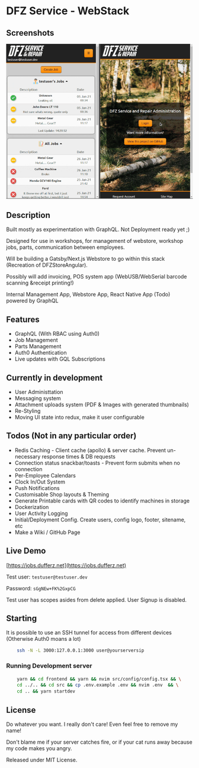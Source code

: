 # DFZ Service - WebStack

## Screenshots

![Screenshot](screenshot_animated.gif?raw=true "Desktop Screenshots")

## Description

Built mostly as experimentation with GraphQL. Not Deployment ready yet ;)

Designed for use in workshops, for management of webstore, workshop jobs, parts, communication between employees.

Will be building a Gatsby/Next.js Webstore to go within this stack (Recreation of DFZStoreAngular).

Possibly will add invoicing, POS system app (WebUSB/WebSerial barcode scanning &receipt printing!)

Internal Management App, Webstore App, React Native App (Todo) powered by GraphQL

## Features

- GraphQL (With RBAC using Auth0)
- Job Management
- Parts Management
- Auth0 Authentication
- Live updates with GQL Subscriptions

## Currently in development

- User Administtation
- Messaging system
- Attachment uploads system (PDF & Images with generated thumbnails)
- Re-Styling
- Moving UI state into redux, make it user configurable

## Todos (Not in any particular order)

- Redis Caching - Client cache (apollo) & server cache. Prevent un-necessary response times & DB requests
- Connection status snackbar/toasts - Prevent form submits when no connection
- Per-Employee Calendars
- Clock In/Out System
- Push Notifications
- Customisable Shop layouts & Theming
- Generate Printable cards with QR codes to identify machines in storage
- Dockerization
- User Activity Logging
- Initial/Deployment Config. Create users, config logo, footer, sitename, etc
- Make a Wiki / GitHub Page

## Live Demo

[https://jobs.dufferz.net](https://jobs.dufferz.net)

Test user: `testuser@testuser.dev`

Password: `sGgNEw+FK%2GxpCG`

Test user has scopes asides from delete applied. User Signup is disabled.

## Starting

It is possible to use an SSH tunnel for access from different devices (Otherwise Auth0 moans a lot)

```bash
    ssh -N -L 3000:127.0.0.1:3000 user@yourserversip
```

### Running Development server

```bash
    yarn && cd frontend && yarn && nvim src/config/config.tsx && \
    cd ../.. && cd src && cp .env.example .env && nvim .env  && \
    cd .. && yarn startdev
```

## License

Do whatever you want. I really don't care! Even feel free to remove my name!

Don't blame me if your server catches fire, or if your cat runs away because my code makes you angry.

Released under MIT License.
